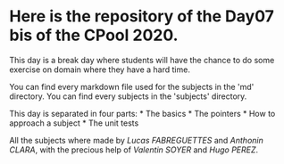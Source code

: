 # Here is the repository of the Day07 bis of the CPool 2020.

This day is a break day where students will have the chance to do some exercise on domain where they have a hard time.

You can find every markdown file used for the subjects in the 'md' directory.
You can find every subjects in the 'subjects' directory.

This day is separated in four parts:
    * The basics
    * The pointers
    * How to approach a subject
    * The unit tests

All the subjects where made by *Lucas FABREGUETTES* and *Anthonin CLARA*, with the precious help of *Valentin SOYER* and *Hugo PEREZ*.